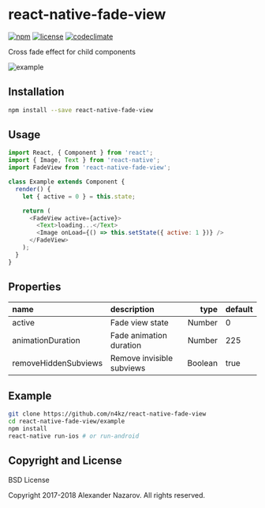 [npm-badge]: https://img.shields.io/npm/v/react-native-fade-view.svg?colorB=ff6d00
[npm-url]: https://npmjs.com/package/react-native-fade-view
[license-badge]: https://img.shields.io/npm/l/react-native-fade-view.svg?colorB=448aff
[license-url]: https://raw.githubusercontent.com/n4kz/react-native-fade-view/master/license.txt
[codeclimate-badge]: https://img.shields.io/codeclimate/maintainability/n4kz/react-native-fade-view.svg
[codeclimate-url]: https://codeclimate.com/github/n4kz/react-native-fade-view
[example-url]: https://cloud.githubusercontent.com/assets/2055622/25848352/ab91e994-34c2-11e7-93c3-55477456b846.gif

# react-native-fade-view

[![npm][npm-badge]][npm-url]
[![license][license-badge]][license-url]
[![codeclimate][codeclimate-badge]][codeclimate-url]

Cross fade effect for child components

![example][example-url]

## Installation

```bash
npm install --save react-native-fade-view
```

## Usage

```javascript
import React, { Component } from 'react';
import { Image, Text } from 'react-native';
import FadeView from 'react-native-fade-view';

class Example extends Component {
  render() {
    let { active = 0 } = this.state;

    return (
      <FadeView active={active}>
        <Text>loading...</Text>
        <Image onLoad={() => this.setState({ active: 1 })} />
      </FadeView>
    );
  }
}
```

## Properties

 name                 | description               | type    | default
:-------------------- |:------------------------- | -------:|:------------
 active               | Fade view state           |  Number | 0
 animationDuration    | Fade animation duration   |  Number | 225
 removeHiddenSubviews | Remove invisible subviews | Boolean | true

## Example

```bash
git clone https://github.com/n4kz/react-native-fade-view
cd react-native-fade-view/example
npm install
react-native run-ios # or run-android
```

## Copyright and License

BSD License

Copyright 2017-2018 Alexander Nazarov. All rights reserved.
